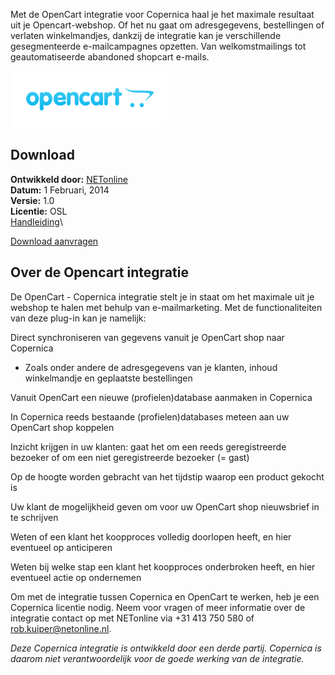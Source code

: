 Met de OpenCart integratie voor Copernica haal je het maximale resultaat
uit je Opencart-webshop. Of het nu gaat om adresgegevens, bestellingen
of verlaten winkelmandjes, dankzij de integratie kan je verschillende
gesegmenteerde e-mailcampagnes opzetten. Van welkomstmailings tot
geautomatiseerde abandoned shopcart e-mails.

![OpenCart](../images/opencart-logo.png)

Download
--------

**Ontwikkeld door:** [NETonline](http://www.netonline.nl/ "NETonline")\
**Datum:** 1 Februari, 2014\
**Versie:** 1.0\
**Licentie:** OSL\
[Handleiding](Copernicacom/Opencart-handleiding-v1-NL.pdf "Handleiding OpenCart integratie")\

[Download
aanvragen](mailto:rob.kuiper@netonline.nl?subject=Aanvraag%20download%20Integratie%20Opencart "Download aanvragen")

Over de Opencart integratie
---------------------------

De OpenCart - Copernica integratie stelt je in staat om het maximale uit
je webshop te halen met behulp van e-mailmarketing. Met de
functionaliteiten van deze plug-in kan je namelijk:

Direct synchroniseren van gegevens vanuit je OpenCart shop naar
Copernica

-   Zoals onder andere de adresgegevens van je klanten, inhoud
    winkelmandje en geplaatste bestellingen

Vanuit OpenCart een nieuwe (profielen)database aanmaken in Copernica

In Copernica reeds bestaande (profielen)databases meteen aan uw OpenCart
shop koppelen

Inzicht krijgen in uw klanten: gaat het om een reeds geregistreerde
bezoeker of om een niet geregistreerde bezoeker (= gast)

Op de hoogte worden gebracht van het tijdstip waarop een product gekocht
is

Uw klant de mogelijkheid geven om voor uw OpenCart shop nieuwsbrief in
te schrijven

Weten of een klant het koopproces volledig doorlopen heeft, en hier
eventueel op anticiperen

Weten bij welke stap een klant het koopproces onderbroken heeft, en hier
eventueel actie op ondernemen

Om met de integratie tussen Copernica en OpenCart te werken, heb je een
Copernica licentie nodig. Neem voor vragen of meer informatie over de
integratie contact op met NETonline via +31 413 750 580 of
[rob.kuiper@netonline.nl](mailto:rob.kuiper@netonline.nl).

*Deze Copernica integratie is ontwikkeld door een derde partij.
Copernica is daarom niet verantwoordelijk voor de goede werking van de
integratie.*
